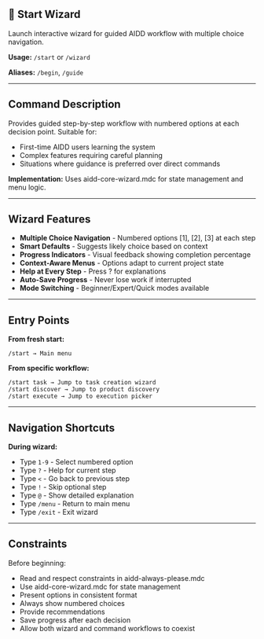 ## 🧙 Start Wizard

Launch interactive wizard for guided AIDD workflow with multiple choice navigation.

**Usage:** `/start` or `/wizard`

**Aliases:** `/begin`, `/guide`

---

## Command Description

Provides guided step-by-step workflow with numbered options at each decision point. Suitable for:
- First-time AIDD users learning the system
- Complex features requiring careful planning
- Situations where guidance is preferred over direct commands

**Implementation:** Uses aidd-core-wizard.mdc for state management and menu logic.

---

## Wizard Features

- **Multiple Choice Navigation** - Numbered options [1], [2], [3] at each step
- **Smart Defaults** - Suggests likely choice based on context
- **Progress Indicators** - Visual feedback showing completion percentage
- **Context-Aware Menus** - Options adapt to current project state
- **Help at Every Step** - Press ? for explanations
- **Auto-Save Progress** - Never lose work if interrupted
- **Mode Switching** - Beginner/Expert/Quick modes available

---

## Entry Points

**From fresh start:**
```
/start → Main menu
```

**From specific workflow:**
```
/start task → Jump to task creation wizard
/start discover → Jump to product discovery
/start execute → Jump to execution picker
```

---

## Navigation Shortcuts

**During wizard:**
- Type `1-9` - Select numbered option
- Type `?` - Help for current step
- Type `<` - Go back to previous step
- Type `!` - Skip optional step
- Type `@` - Show detailed explanation
- Type `/menu` - Return to main menu
- Type `/exit` - Exit wizard

---

## Constraints

Before beginning:
- Read and respect constraints in aidd-always-please.mdc
- Use aidd-core-wizard.mdc for state management
- Present options in consistent format
- Always show numbered choices
- Provide recommendations
- Save progress after each decision
- Allow both wizard and command workflows to coexist
